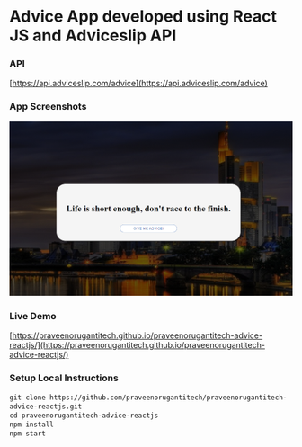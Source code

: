 # Advice App developed using React JS and Adviceslip API

### API

[https://api.adviceslip.com/advice](https://api.adviceslip.com/advice)
    

### App Screenshots

![screenshot of the app](https://raw.githubusercontent.com/praveenorugantitech/praveenorugantitech-advice-reactjs/master/src/images/screenshot.PNG)


### Live Demo

[https://praveenorugantitech.github.io/praveenorugantitech-advice-reactjs/](https://praveenorugantitech.github.io/praveenorugantitech-advice-reactjs/)


### Setup Local Instructions

```
git clone https://github.com/praveenorugantitech/praveenorugantitech-advice-reactjs.git
cd praveenorugantitech-advice-reactjs
npm install
npm start

```

